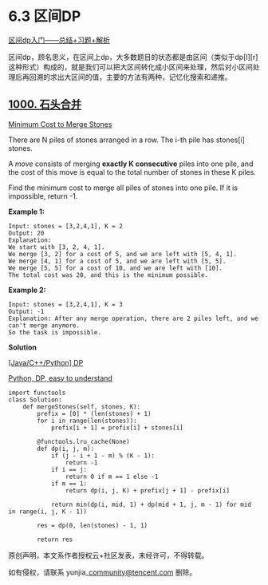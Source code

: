 # 6.3 区间DP

[区间dp入门——总结+习题+解析](https://blog.csdn.net/qq_43472263/article/details/98337401)

区间dp，顾名思义，在区间上dp，大多数题目的状态都是由区间（类似于dp\[l\]\[r\]这种形式）构成的，就是我们可以把大区间转化成小区间来处理，然后对小区间处理后再回溯的求出大区间的值，主要的方法有两种，记忆化搜索和递推。

## [**1000. 石头合并**](https://leetcode-cn.com/problems/minimum-cost-to-merge-stones/) <a id="1000.-%E7%9F%B3%E5%A4%B4%E5%90%88%E5%B9%B6"></a>

[Minimum Cost to Merge Stones](https://leetcode.com/problems/minimum-cost-to-merge-stones/)

There are N piles of stones arranged in a row.  The i-th pile has stones\[i\] stones.

A _move_ consists of merging **exactly K consecutive** piles into one pile, and the cost of this move is equal to the total number of stones in these K piles.

Find the minimum cost to merge all piles of stones into one pile.  If it is impossible, return -1.

**Example 1:**

```text
Input: stones = [3,2,4,1], K = 2
Output: 20
Explanation: 
We start with [3, 2, 4, 1].
We merge [3, 2] for a cost of 5, and we are left with [5, 4, 1].
We merge [4, 1] for a cost of 5, and we are left with [5, 5].
We merge [5, 5] for a cost of 10, and we are left with [10].
The total cost was 20, and this is the minimum possible.
```

**Example 2:**

```text
Input: stones = [3,2,4,1], K = 3
Output: -1
Explanation: After any merge operation, there are 2 piles left, and we can't merge anymore.  
So the task is impossible.
```

**Solution**

[\[Java/C++/Python\] DP](https://leetcode.com/problems/minimum-cost-to-merge-stones/discuss/247567/Python-Top-Down-DP-52ms)

[Python, DP, easy to understand](https://leetcode.com/problems/minimum-cost-to-merge-stones/discuss/247750/Python-DP-easy-to-understand)

```text
import functools
class Solution:
    def mergeStones(self, stones, K):
        prefix = [0] * (len(stones) + 1)
        for i in range(len(stones)):
            prefix[i + 1] = prefix[i] + stones[i]

        @functools.lru_cache(None)
        def dp(i, j, m):
            if (j - i + 1 - m) % (K - 1):
                return -1
            if i == j:
                return 0 if m == 1 else -1
            if m == 1:
                return dp(i, j, K) + prefix[j + 1] - prefix[i]
            
            return min(dp(i, mid, 1) + dp(mid + 1, j, m - 1) for mid in range(i, j, K - 1))
        
        res = dp(0, len(stones) - 1, 1)
        
        return res
```

原创声明，本文系作者授权云+社区发表，未经许可，不得转载。

如有侵权，请联系 yunjia\_community@tencent.com 删除。

